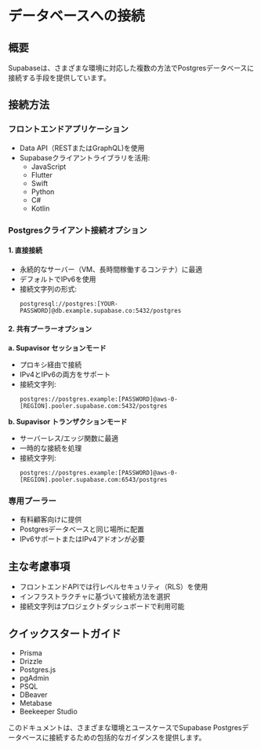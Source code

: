 # データベースへの接続

## 概要

Supabaseは、さまざまな環境に対応した複数の方法でPostgresデータベースに接続する手段を提供しています。

## 接続方法

### フロントエンドアプリケーション

- Data API（RESTまたはGraphQL)を使用
- Supabaseクライアントライブラリを活用:
  - JavaScript
  - Flutter
  - Swift
  - Python
  - C#
  - Kotlin

### Postgresクライアント接続オプション

#### 1. 直接接続

- 永続的なサーバー（VM、長時間稼働するコンテナ）に最適
- デフォルトでIPv6を使用
- 接続文字列の形式:
  ```
  postgresql://postgres:[YOUR-PASSWORD]@db.example.supabase.co:5432/postgres
  ```

#### 2. 共有プーラーオプション

**a. Supavisor セッションモード**
- プロキシ経由で接続
- IPv4とIPv6の両方をサポート
- 接続文字列:
  ```
  postgres://postgres.example:[PASSWORD]@aws-0-[REGION].pooler.supabase.com:5432/postgres
  ```

**b. Supavisor トランザクションモード**
- サーバーレス/エッジ関数に最適
- 一時的な接続を処理
- 接続文字列:
  ```
  postgres://postgres.example:[PASSWORD]@aws-0-[REGION].pooler.supabase.com:6543/postgres
  ```

### 専用プーラー

- 有料顧客向けに提供
- Postgresデータベースと同じ場所に配置
- IPv6サポートまたはIPv4アドオンが必要

## 主な考慮事項

- フロントエンドAPIでは行レベルセキュリティ（RLS）を使用
- インフラストラクチャに基づいて接続方法を選択
- 接続文字列はプロジェクトダッシュボードで利用可能

## クイックスタートガイド

- Prisma
- Drizzle
- Postgres.js
- pgAdmin
- PSQL
- DBeaver
- Metabase
- Beekeeper Studio

このドキュメントは、さまざまな環境とユースケースでSupabase Postgresデータベースに接続するための包括的なガイダンスを提供します。
